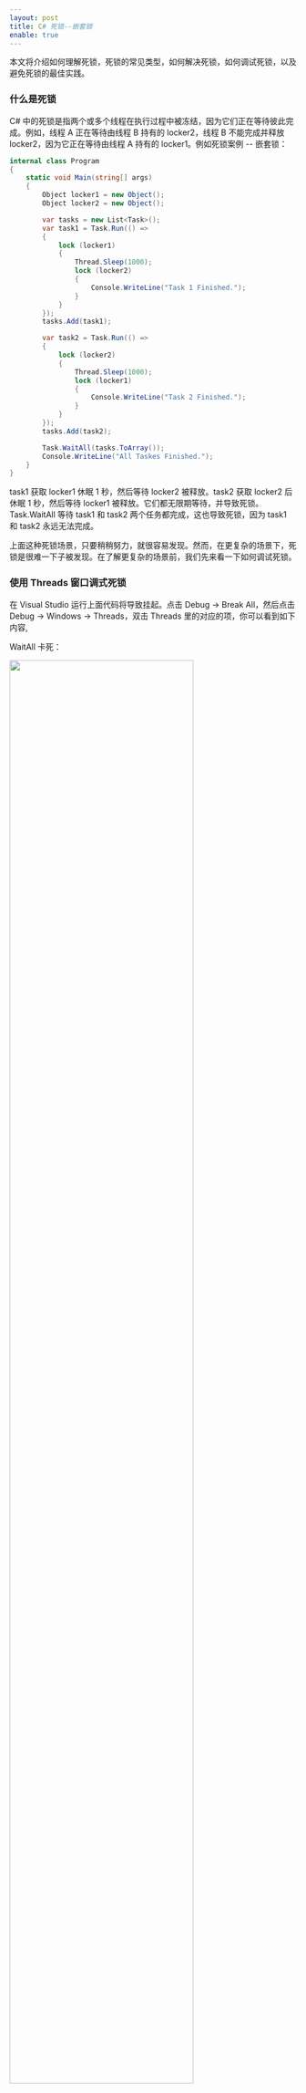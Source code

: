 ```yaml
---
layout: post
title: C# 死锁--嵌套锁
enable: true
---
```


本文将介绍如何理解死锁，死锁的常见类型，如何解决死锁，如何调试死锁，以及避免死锁的最佳实践。

### 什么是死锁

C# 中的死锁是指两个或多个线程在执行过程中被冻结，因为它们正在等待彼此完成。例如，线程 A 正在等待由线程 B 持有的 locker2，线程 B 不能完成并释放 locker2，因为它正在等待由线程 A 持有的 locker1。例如死锁案例 -- 嵌套锁：

```c#
internal class Program
{
    static void Main(string[] args)
    {
        Object locker1 = new Object();
        Object locker2 = new Object();

        var tasks = new List<Task>();
        var task1 = Task.Run(() =>
        {
            lock (locker1)
            {
                Thread.Sleep(1000);
                lock (locker2)
                {
                    Console.WriteLine("Task 1 Finished.");
                }
            }
        });
        tasks.Add(task1);

        var task2 = Task.Run(() =>
        {
            lock (locker2)
            {
                Thread.Sleep(1000);
                lock (locker1)
                {
                    Console.WriteLine("Task 2 Finished.");
                }
            }
        });
        tasks.Add(task2);

        Task.WaitAll(tasks.ToArray());
        Console.WriteLine("All Taskes Finished.");
    }
}
```
task1 获取 locker1 休眠 1 秒，然后等待 locker2 被释放。task2 获取 locker2 后休眠 1 秒，然后等待 locker1 被释放。它们都无限期等待，并导致死锁。Task.WaitAll 等待 task1 和 task2 两个任务都完成，这也导致死锁，因为 task1 和 task2 永远无法完成。

上面这种死锁场景，只要稍稍努力，就很容易发现。然而，在更复杂的场景下，死锁是很难一下子被发现。在了解更复杂的场景前，我们先来看一下如何调试死锁。

### 使用 Threads 窗口调式死锁

在 Visual Studio 运行上面代码将导致挂起。点击 Debug -> Break All，然后点击 Debug -> Windows -> Threads，双击 Threads 里的对应的项，你可以看到如下内容,

WaitAll 卡死：

<img src="/images/deadlock-waitwall.png" width="80%">

lock(locker2) 卡死：

<img src="/images/deadlock-task1.png" width="80%">

lock(locker1) 卡死：

<img src="/images/deadlock-task2.png" width="80%">

这就是死锁在调试中的样子。正如你所看到的，主线程被卡在 Task.WaitAll 上。其它两个线程被卡在内部 lock 语句上。

### 使用 Tasks 窗口调试死锁

你使用过“Tasks 窗口”？点击 Debug->Windows->Tasks 可以调出“Tasks 窗口”。它显示当前正在运行的所有任务。包括它们的状态、开始时间、持续时间、代码中的位置等等。它最酷的一点就是能自动检测死锁。下面是调试死锁的效果：

lock(loker2) 卡死：

<img src="/images/tasks-window-task1.png" width="80%">

lock(locker1) 卡死：

<img src="/images/tasks-window-task2.png" width="80%">

使用“任务窗口”的注意事项是，它只能显示 Task。这就是为什么你在这里看不到 UI 线程，用 Thread 和 ThreadPool 类创建的线程也是看不到的。为了感受它的全部威力，你可以看这个更复杂的多线程场景：[Visual Studio .NET Debugging - Parallel Stacks and Tasks](https://www.youtube.com/watch?v=S9Ht9Npy1Cw)。

### 解决嵌套死锁问题

解决嵌套死锁问题，最简单的方式是：不要在锁中使用锁。但这并不总是有效的。例如，假设每个锁代表一个 Account。我们希望对账户上的每个操作使用锁定。当我们对这两个账户执行操作时（比如转账），我们希望同时锁定这两个账户。

#### 方案1--以相同的顺序嵌套锁

如果我们按照相同的顺序嵌套锁，就不会出现死锁问题。模拟转账账户锁定问题：
```c#
public class Account
{
    public Int32 Id { get; set; }
}

internal class Program
{
    static void Main(string[] args)
    {
        var acc1 = new Account() { Id = 1};
        var acc2 = new Account() { Id = 2 };

        var tasks = new List<Task>();
        var task1 = Transfer(acc1, acc2, 500);
        tasks.Add(task1);
        var task2 = Transfer(acc2, acc1, 1000);
        tasks.Add(task2);

        Task.WaitAll(tasks.ToArray());
        Console.WriteLine("All Taskes Finished.");
    }

    private static Task Transfer(Account acc1, Account acc2, Int32 amount)
    {
        var locker1 = acc1.Id < acc2.Id ? acc1 : acc2;
        var locker2 = acc1.Id < acc2.Id ? acc2 : acc1;
        return Task.Run(() =>
        {
            lock(locker1)
            {
                Thread.Sleep(1000);
                lock(locker2)
                {
                    Console.WriteLine($"Finished transferring amount: {amount}");
                }
            }
        });
    }
}
```

由于所有转账的外部锁都是相同的，所以不存在死锁。其中一个线程将在外部锁中等待，直到第一个线程完成，然后继续。

#### 方案2--超时

解决这个问题的另一种方法时在等待释放锁时，使用超时机制。如果在一段时间内锁没有被释放，则取消操作。它可以被再次放入队列或类似的地方，收稍后再执行。模拟转账方法更改如下：

```c#
private static Task Transfer(Account acc1, Account acc2, Int32 amount)
{
    return Task.Run(() =>
    {
        
        while (true)
        {
            try 
            {
                if (Monitor.TryEnter(acc1, TimeSpan.FromMilliseconds(100)))
                {
                    if (Monitor.TryEnter(acc2,TimeSpan.FromMilliseconds(100)))
                    {
                        Console.WriteLine($"Finished transferring amount: {amount}");
                        return;
                    }
                }
            } 
            finally
            {
                var 
                if (Monitor.IsEntered(acc1))
                {
                    Monitor.Exit(acc1);
                }
                if (Monitor.IsEntered(acc2))
                {
                    Monitor.Exit(acc2);
                }
            }
        }
    });
}
```

记住，lock 语句实际上是 Monitor.Enter 和 Monitor.Exit 的语法糖。使用 Monitor.TryEnter 可以将 Timeout 作为参数传递。这意味着，如果锁定未能在超时内获取，则返回 False。

从理论上讲，使用这种方法可能总是无法执行某个操作--当两个线程同时获取外部锁时，则无法获取内部锁。但实际上，这几乎时不可能的。线程切换机制将在每次不同的时间进行。

值得一提的是，现代应用程序中可以通过 [Event Sourcing](https://martinfowler.com/eaaDev/EventSourcing.html) 模式来完全避免死锁。

### 查找 C# 死锁

上面的死锁问题，只要稍稍努力，很容易识别。但有些场景下，一下子识别死锁还是比较困难的。事实上，在 C# 中要识别死锁，你应该查找如下地方：

- lock 语句
- 使用 AutoResetEvent, Mutex, Semaphore, EventWaitHandle 时的 WaitOne 方法
- 使用 Task 时的 WaitAll 和 WaitAny 方法
- 使用 Task 时的 .Result 和 .GetAwaiter().GetResult 以及 .Wait 方法
- 使用 Thread 时的 Join 方法
- 使用 WPF 编程时的 Dispatcher.Invoke 方法

当你看到调试器的执行点卡在上面任何一个点时，很有可能出现死锁。

### 参考资料

[C# Deadlocks in Depth - Part 1](https://michaelscodingspot.com/c-deadlocks-in-depth-part-1/)